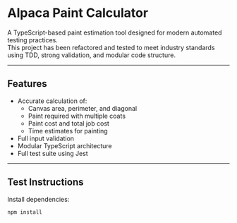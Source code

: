 # Alpaca Paint Calculator

A TypeScript-based paint estimation tool designed for modern automated testing practices.  
This project has been refactored and tested to meet industry standards using TDD, strong validation, and modular code structure.

---

## Features

- Accurate calculation of:
  - Canvas area, perimeter, and diagonal
  - Paint required with multiple coats
  - Paint cost and total job cost
  - Time estimates for painting
- Full input validation
- Modular TypeScript architecture
- Full test suite using Jest

---

## Test Instructions

Install dependencies:

```bash
npm install


